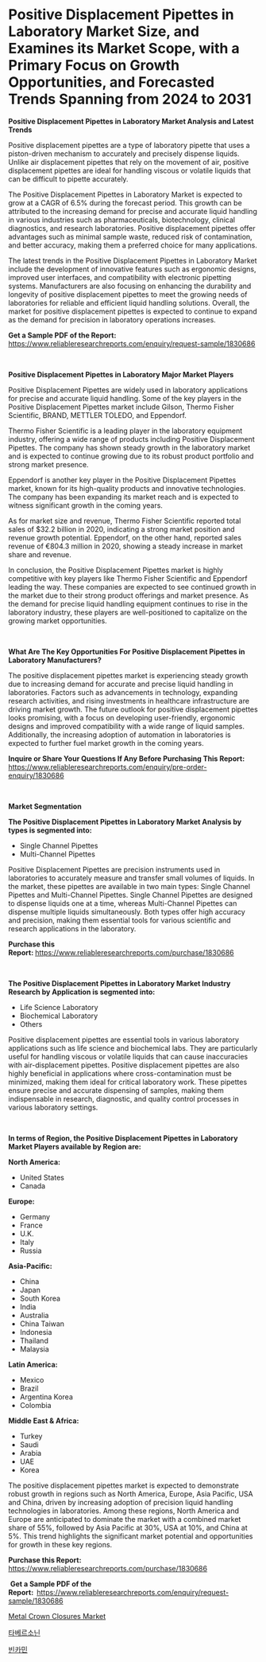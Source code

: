<p><h1>Positive Displacement Pipettes in Laboratory Market Size, and Examines its Market Scope, with a Primary Focus on Growth Opportunities, and Forecasted Trends Spanning from 2024 to 2031</h1></p><p><strong>Positive Displacement Pipettes in Laboratory Market Analysis and Latest Trends</strong></p>
<p><p>Positive displacement pipettes are a type of laboratory pipette that uses a piston-driven mechanism to accurately and precisely dispense liquids. Unlike air displacement pipettes that rely on the movement of air, positive displacement pipettes are ideal for handling viscous or volatile liquids that can be difficult to pipette accurately.</p><p>The Positive Displacement Pipettes in Laboratory Market is expected to grow at a CAGR of 6.5% during the forecast period. This growth can be attributed to the increasing demand for precise and accurate liquid handling in various industries such as pharmaceuticals, biotechnology, clinical diagnostics, and research laboratories. Positive displacement pipettes offer advantages such as minimal sample waste, reduced risk of contamination, and better accuracy, making them a preferred choice for many applications.</p><p>The latest trends in the Positive Displacement Pipettes in Laboratory Market include the development of innovative features such as ergonomic designs, improved user interfaces, and compatibility with electronic pipetting systems. Manufacturers are also focusing on enhancing the durability and longevity of positive displacement pipettes to meet the growing needs of laboratories for reliable and efficient liquid handling solutions. Overall, the market for positive displacement pipettes is expected to continue to expand as the demand for precision in laboratory operations increases.</p></p>
<p><strong>Get a Sample PDF of the Report:&nbsp;</strong> <a href="https://www.reliableresearchreports.com/enquiry/request-sample/1830686">https://www.reliableresearchreports.com/enquiry/request-sample/1830686</a></p>
<p>&nbsp;</p>
<p><strong>Positive Displacement Pipettes in Laboratory Major Market Players</strong></p>
<p><p>Positive Displacement Pipettes are widely used in laboratory applications for precise and accurate liquid handling. Some of the key players in the Positive Displacement Pipettes market include Gilson, Thermo Fisher Scientific, BRAND, METTLER TOLEDO, and Eppendorf.</p><p>Thermo Fisher Scientific is a leading player in the laboratory equipment industry, offering a wide range of products including Positive Displacement Pipettes. The company has shown steady growth in the laboratory market and is expected to continue growing due to its robust product portfolio and strong market presence.</p><p>Eppendorf is another key player in the Positive Displacement Pipettes market, known for its high-quality products and innovative technologies. The company has been expanding its market reach and is expected to witness significant growth in the coming years.</p><p>As for market size and revenue, Thermo Fisher Scientific reported total sales of $32.2 billion in 2020, indicating a strong market position and revenue growth potential. Eppendorf, on the other hand, reported sales revenue of €804.3 million in 2020, showing a steady increase in market share and revenue.</p><p>In conclusion, the Positive Displacement Pipettes market is highly competitive with key players like Thermo Fisher Scientific and Eppendorf leading the way. These companies are expected to see continued growth in the market due to their strong product offerings and market presence. As the demand for precise liquid handling equipment continues to rise in the laboratory industry, these players are well-positioned to capitalize on the growing market opportunities.</p></p>
<p>&nbsp;</p>
<p><strong>What Are The Key Opportunities For Positive Displacement Pipettes in Laboratory Manufacturers?</strong></p>
<p><p>The positive displacement pipettes market is experiencing steady growth due to increasing demand for accurate and precise liquid handling in laboratories. Factors such as advancements in technology, expanding research activities, and rising investments in healthcare infrastructure are driving market growth. The future outlook for positive displacement pipettes looks promising, with a focus on developing user-friendly, ergonomic designs and improved compatibility with a wide range of liquid samples. Additionally, the increasing adoption of automation in laboratories is expected to further fuel market growth in the coming years.</p></p>
<p><strong>Inquire or Share Your Questions If Any Before Purchasing This Report:</strong> <a href="https://www.reliableresearchreports.com/enquiry/pre-order-enquiry/1830686">https://www.reliableresearchreports.com/enquiry/pre-order-enquiry/1830686</a></p>
<p>&nbsp;</p>
<p><strong>Market Segmentation</strong></p>
<p><strong>The Positive Displacement Pipettes in Laboratory Market Analysis by types is segmented into:</strong></p>
<p><ul><li>Single Channel Pipettes</li><li>Multi-Channel Pipettes</li></ul></p>
<p><p>Positive Displacement Pipettes are precision instruments used in laboratories to accurately measure and transfer small volumes of liquids. In the market, these pipettes are available in two main types: Single Channel Pipettes and Multi-Channel Pipettes. Single Channel Pipettes are designed to dispense liquids one at a time, whereas Multi-Channel Pipettes can dispense multiple liquids simultaneously. Both types offer high accuracy and precision, making them essential tools for various scientific and research applications in the laboratory.</p></p>
<p><strong>Purchase this Report:&nbsp;</strong><a href="https://www.reliableresearchreports.com/purchase/1830686">https://www.reliableresearchreports.com/purchase/1830686</a></p>
<p>&nbsp;</p>
<p><strong>The Positive Displacement Pipettes in Laboratory Market Industry Research by Application is segmented into:</strong></p>
<p><ul><li>Life Science Laboratory</li><li>Biochemical Laboratory</li><li>Others</li></ul></p>
<p><p>Positive displacement pipettes are essential tools in various laboratory applications such as life science and biochemical labs. They are particularly useful for handling viscous or volatile liquids that can cause inaccuracies with air-displacement pipettes. Positive displacement pipettes are also highly beneficial in applications where cross-contamination must be minimized, making them ideal for critical laboratory work. These pipettes ensure precise and accurate dispensing of samples, making them indispensable in research, diagnostic, and quality control processes in various laboratory settings.</p></p>
<p>&nbsp;</p>
<p><strong>In terms of Region, the Positive Displacement Pipettes in Laboratory Market Players available by Region are:</strong></p>
<p>
    <p> <strong> North America: </strong>
        <ul>
            <li>United States</li>
            <li>Canada</li>
        </ul>
        </p> 
    <p> <strong> Europe: </strong>
        <ul>
            <li>Germany</li>
            <li>France</li>
            <li>U.K.</li>
            <li>Italy</li>
            <li>Russia</li>
        </ul>
        </p> 
    <p> <strong> Asia-Pacific: </strong>
        <ul>
            <li>China</li>
            <li>Japan</li>
            <li>South Korea</li>
            <li>India</li>
            <li>Australia</li>
            <li>China Taiwan</li>
            <li>Indonesia</li>
            <li>Thailand</li>
            <li>Malaysia</li>
        </ul>
        </p> 
    <p> <strong> Latin America: </strong>
        <ul>
            <li>Mexico</li>
            <li>Brazil</li>
            <li>Argentina Korea</li>
            <li>Colombia</li>
        </ul>
        </p> 
    <p> <strong> Middle East & Africa: </strong>
        <ul>
            <li>Turkey</li>
            <li>Saudi</li>
            <li>Arabia</li>
            <li>UAE</li>
            <li>Korea</li>
        </ul>
    </p>
    </p>
<p><p>The positive displacement pipettes market is expected to demonstrate robust growth in regions such as North America, Europe, Asia Pacific, USA and China, driven by increasing adoption of precision liquid handling technologies in laboratories. Among these regions, North America and Europe are anticipated to dominate the market with a combined market share of 55%, followed by Asia Pacific at 30%, USA at 10%, and China at 5%. This trend highlights the significant market potential and opportunities for growth in these key regions.</p></p>
<p><strong>Purchase this Report: </strong><a href="https://www.reliableresearchreports.com/purchase/1830686">https://www.reliableresearchreports.com/purchase/1830686</a></p>
<p>&nbsp;<strong>Get a Sample PDF of the Report:&nbsp;&nbsp;</strong><a href="https://www.reliableresearchreports.com/enquiry/request-sample/1830686">https://www.reliableresearchreports.com/enquiry/request-sample/1830686</a></p>
<p><strong></strong></p>
<p><p><a href="https://github.com/BryceTownsendr/Market-Research-Report-List-4/blob/main/metal-crown-closures-market.md">Metal Crown Closures Market</a></p><p><a href="https://github.com/Elenrrera7685/Market-Research-Report-List-1/blob/main/91679446789.md">타베르소닌</a></p><p><a href="https://github.com/sammyUltyylrich9067856/Market-Research-Report-List-1/blob/main/40472856790.md">빈카민</a></p></p>